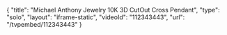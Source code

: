 {
    "title": "Michael Anthony Jewelry 10K 3D CutOut Cross Pendant",
    "type": "solo",
    "layout": "iframe-static",
    "videoId": "112343443",
    "url": "\/tvpembed\/112343443"
}